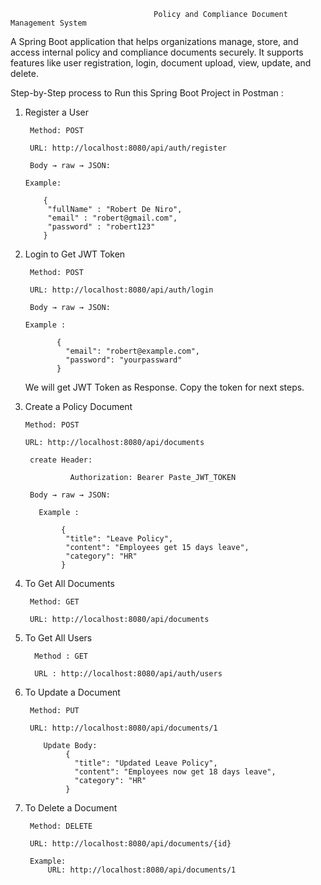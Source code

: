                                    Policy and Compliance Document Management System

A Spring Boot application that helps organizations manage, store, and access internal policy and compliance documents securely. It supports features like user registration, login, document upload, view, update, and delete.


Step-by-Step process to Run this Spring Boot Project in Postman :


1. Register a User
   
        Method: POST
     
        URL: http://localhost:8080/api/auth/register
     
        Body → raw → JSON:

       Example:
   
           {
            "fullName" : "Robert De Niro",
            "email" : "robert@gmail.com",
            "password" : "robert123"
           }
2. Login to Get JWT Token

        Method: POST
    
        URL: http://localhost:8080/api/auth/login
    
        Body → raw → JSON:

       Example :

              {
                "email": "robert@example.com",
                "password": "yourpassward"
              }
    We will get JWT Token as Response.
   Copy the token for next steps.

3. Create a Policy Document

       Method: POST
  
       URL: http://localhost:8080/api/documents
  
        create Header:

                 Authorization: Bearer Paste_JWT_TOKEN

        Body → raw → JSON:

          Example :

               {
                "title": "Leave Policy",
                "content": "Employees get 15 days leave",
                "category": "HR"
               }
4. To Get All Documents

        Method: GET

        URL: http://localhost:8080/api/documents

5. To Get All Users

         Method : GET

         URL : http://localhost:8080/api/auth/users

6. To Update a Document

        Method: PUT
  
        URL: http://localhost:8080/api/documents/1

           Update Body:
                {
                  "title": "Updated Leave Policy",
                  "content": "Employees now get 18 days leave",
                  "category": "HR"
                }
7. To Delete a Document

        Method: DELETE
    
        URL: http://localhost:8080/api/documents/{id}

        Example:
            URL: http://localhost:8080/api/documents/1





         
